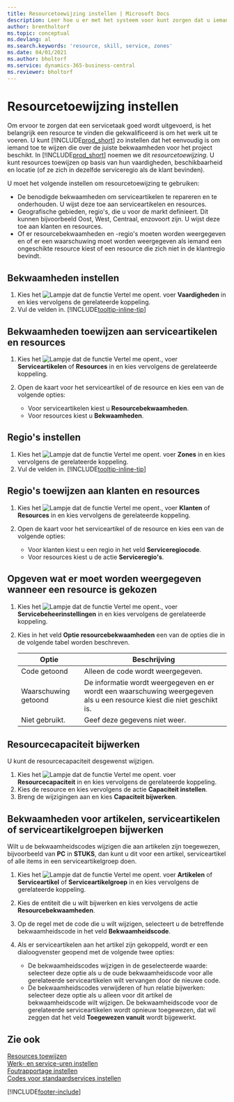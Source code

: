 ```yaml
---
title: Resourcetoewijzing instellen | Microsoft Docs
description: Leer hoe u er met het systeem voor kunt zorgen dat u iemand toewijst die over de vereiste vaardigheden beschikt om een service te bieden.
author: brentholtorf
ms.topic: conceptual
ms.devlang: al
ms.search.keywords: 'resource, skill, service, zones'
ms.date: 04/01/2021
ms.author: bholtorf
ms.service: dynamics-365-business-central
ms.reviewer: bholtorf
---
```


# <a name="set-up-resource-allocation"></a>Resourcetoewijzing instellen
Om ervoor te zorgen dat een servicetaak goed wordt uitgevoerd, is het belangrijk een resource te vinden die gekwalificeerd is om het werk uit te voeren. U kunt [!INCLUDE[prod_short](includes/prod_short.md)] zo instellen dat het eenvoudig is om iemand toe te wijzen die over de juiste bekwaamheden voor het project beschikt. In [!INCLUDE[prod_short](includes/prod_short.md)] noemen we dit _resourcetoewijzing_. U kunt resources toewijzen op basis van hun vaardigheden, beschikbaarheid en locatie (of ze zich in dezelfde serviceregio als de klant bevinden). 

U moet het volgende instellen om resourcetoewijzing te gebruiken:  
  
* De benodigde bekwaamheden om serviceartikelen te repareren en te onderhouden. U wijst deze toe aan serviceartikelen en resources.  
* Geografische gebieden, regio's, die u voor de markt definieert. Dit kunnen bijvoorbeeld Oost, West, Centraal, enzovoort zijn. U wijst deze toe aan klanten en resources.  
* Of er resourcebekwaamheden en -regio's moeten worden weergegeven en of er een waarschuwing moet worden weergegeven als iemand een ongeschikte resource kiest of een resource die zich niet in de klantregio bevindt.  

## <a name="to-set-up-skills"></a>Bekwaamheden instellen
1. Kies het ![Lampje dat de functie Vertel me opent.](media/ui-search/search_small.png "Vertel me wat u wilt doen") voer **Vaardigheden** in en kies vervolgens de gerelateerde koppeling.  
2. Vul de velden in. [!INCLUDE[tooltip-inline-tip](includes/tooltip-inline-tip_md.md)]  

## <a name="to-assign-skills-to-service-items-and-resources"></a>Bekwaamheden toewijzen aan serviceartikelen en resources
1. Kies het ![Lampje dat de functie Vertel me opent.](media/ui-search/search_small.png "Vertel me wat u wilt doen"), voer **Serviceartikelen** of **Resources** in en kies vervolgens de gerelateerde koppeling.  
2. Open de kaart voor het serviceartikel of de resource en kies een van de volgende opties:  
  
    * Voor serviceartikelen kiest u **Resourcebekwaamheden**.  
    * Voor resources kiest u **Bekwaamheden**.  

## <a name="to-set-up-zones"></a>Regio's instellen
1. Kies het ![Lampje dat de functie Vertel me opent.](media/ui-search/search_small.png "Vertel me wat u wilt doen") voer **Zones** in en kies vervolgens de gerelateerde koppeling.  
2. Vul de velden in. [!INCLUDE[tooltip-inline-tip](includes/tooltip-inline-tip_md.md)]  

## <a name="to-assign-zones-to-customers-and-resources"></a>Regio's toewijzen aan klanten en resources
1. Kies het ![Lampje dat de functie Vertel me opent.](media/ui-search/search_small.png "Vertel me wat u wilt doen"), voer **Klanten** of **Resources** in en kies vervolgens de gerelateerde koppeling.  
2. Open de kaart voor het serviceartikel of de resource en kies een van de volgende opties:  
  
    * Voor klanten kiest u een regio in het veld **Serviceregiocode**.  
    * Voor resources kiest u de actie **Serviceregio's**.  

## <a name="to-specify-what-to-show-when-a-resource-is-chosen"></a>Opgeven wat er moet worden weergegeven wanneer een resource is gekozen
1. Kies het ![Lampje dat de functie Vertel me opent.](media/ui-search/search_small.png "Vertel me wat u wilt doen"), voer **Servicebeheerinstellingen** in en kies vervolgens de gerelateerde koppeling. 
2. Kies in het veld **Optie resourcebekwaamheden** een van de opties die in de volgende tabel worden beschreven.  
  
    |**Optie**|**Beschrijving**|  
    |------------|-------------|  
    |Code getoond | Alleen de code wordt weergegeven.|  
    |Waarschuwing getoond | De informatie wordt weergegeven en er wordt een waarschuwing weergegeven als u een resource kiest die niet geschikt is.|  
    |Niet gebruikt. | Geef deze gegevens niet weer.|  

## <a name="to-update-resource-capacity"></a>Resourcecapaciteit bijwerken
U kunt de resourcecapaciteit desgewenst wijzigen.  
  
1. Kies het ![Lampje dat de functie Vertel me opent.](media/ui-search/search_small.png "Vertel me wat u wilt doen") voer **Resourcecapaciteit** in en kies vervolgens de gerelateerde koppeling.  
2. Kies de resource en kies vervolgens de actie **Capaciteit instellen**.  
3. Breng de wijzigingen aan en kies **Capaciteit bijwerken**.  

## <a name="to-update-skills-for-items-service-items-or-service-item-groups"></a>Bekwaamheden voor artikelen, serviceartikelen of serviceartikelgroepen bijwerken
Wilt u de bekwaamheidscodes wijzigen die aan artikelen zijn toegewezen, bijvoorbeeld van **PC** in **STUKS**, dan kunt u dit voor een artikel, serviceartikel of alle items in een serviceartikelgroep doen.  
  
1. Kies het ![Lampje dat de functie Vertel me opent.](media/ui-search/search_small.png "Vertel me wat u wilt doen") voer **Artikelen** of **Serviceartikel** of **Serviceartikelgroep** in en kies vervolgens de gerelateerde koppeling.  
2. Kies de entiteit die u wilt bijwerken en kies vervolgens de actie **Resourcebekwaamheden**.  
3. Op de regel met de code die u wilt wijzigen, selecteert u de betreffende bekwaamheidscode in het veld **Bekwaamheidscode**.  
4.  Als er serviceartikelen aan het artikel zijn gekoppeld, wordt er een dialoogvenster geopend met de volgende twee opties:  
  
    * De bekwaamheidscodes wijzigen in de geselecteerde waarde: selecteer deze optie als u de oude bekwaamheidscode voor alle gerelateerde serviceartikelen wilt vervangen door de nieuwe code.  
    * De bekwaamheidscodes verwijderen of hun relatie bijwerken: selecteer deze optie als u alleen voor dit artikel de bekwaamheidscode wilt wijzigen. De bekwaamheidscode voor de gerelateerde serviceartikelen wordt opnieuw toegewezen, dat wil zeggen dat het veld **Toegewezen vanuit** wordt bijgewerkt.  
  
## <a name="see-also"></a>Zie ook
[Resources toewijzen](service-how-to-allocate-resources.md)  
[Werk- en service-uren instellen](service-how-setup-work-service-hours.md)  
[Foutrapportage instellen](service-how-setup-fault-reporting.md)  
[Codes voor standaardservices instellen](service-how-setup-service-coding.md)  
 



[!INCLUDE[footer-include](includes/footer-banner.md)]
